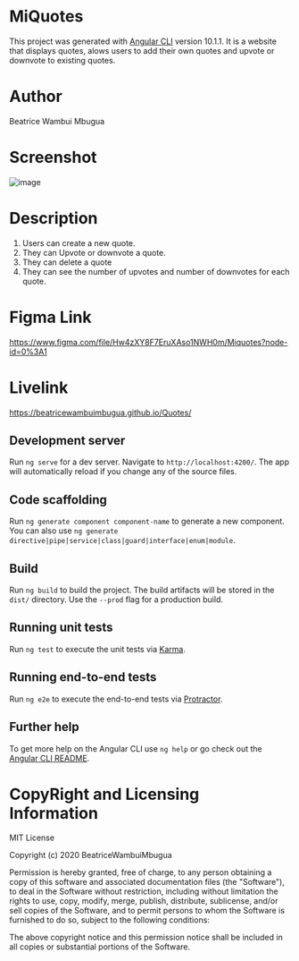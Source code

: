 # MiQuotes

This project was generated with [Angular CLI](https://github.com/angular/angular-cli) version 10.1.1.
It is a website that displays quotes, alows users to add their own quotes and upvote or downvote to existing quotes.

# Author

Beatrice Wambui Mbugua

# Screenshot

![image](https://user-images.githubusercontent.com/68596845/94703783-e5544a80-0347-11eb-8170-6b98197e649c.png)

# Description

1. Users can create a new quote.
2. They can Upvote or downvote a quote.
3. They can delete a quote
4. They can see the number of upvotes and number of downvotes for each quote.

# Figma Link

https://www.figma.com/file/Hw4zXY8F7EruXAso1NWH0m/Miquotes?node-id=0%3A1

# Livelink 

https://beatricewambuimbugua.github.io/Quotes/

## Development server

Run `ng serve` for a dev server. Navigate to `http://localhost:4200/`. The app will automatically reload if you change any of the source files.

## Code scaffolding

Run `ng generate component component-name` to generate a new component. You can also use `ng generate directive|pipe|service|class|guard|interface|enum|module`.

## Build

Run `ng build` to build the project. The build artifacts will be stored in the `dist/` directory. Use the `--prod` flag for a production build.

## Running unit tests

Run `ng test` to execute the unit tests via [Karma](https://karma-runner.github.io).

## Running end-to-end tests

Run `ng e2e` to execute the end-to-end tests via [Protractor](http://www.protractortest.org/).

## Further help

To get more help on the Angular CLI use `ng help` or go check out the [Angular CLI README](https://github.com/angular/angular-cli/blob/master/README.md).

# CopyRight and Licensing Information

MIT License

Copyright (c) 2020 BeatriceWambuiMbugua

Permission is hereby granted, free of charge, to any person obtaining a copy of this software and associated documentation files (the "Software"), to deal in the Software without restriction, including without limitation the rights to use, copy, modify, merge, publish, distribute, sublicense, and/or sell copies of the Software, and to permit persons to whom the Software is furnished to do so, subject to the following conditions:

The above copyright notice and this permission notice shall be included in all copies or substantial portions of the Software.
